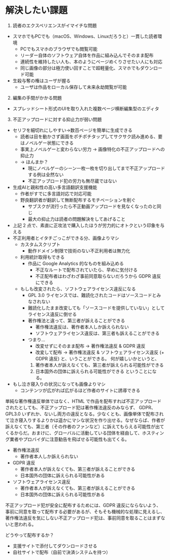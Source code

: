 # 解決したい課題

1. 読者のエクスペリエンスがイマイチな問題
  - スマホでもPCでも（macOS、Windows、Linuxだろうと）一貫した読者環境
    - PCでもスマホのブラウザでも閲覧可能
    - リーダー自体のソフトウェア自体を作品に組み込んでそのまま配布
    - 連続性を維持したい人も、本のようにページめくりさせたい人にも対応
    - 同じ画像の部分は極力使い回すことで超軽量化、スマホでもダウンロード可能
  - 生殺与奪の権はユーザが握る
    - ユーザは作品をローカル保存して未来永劫閲覧が可能

2. 編集の手間がかかる問題
  - スプレッドシート形式のUIを取り入れた複数ページ横断編集型のエディタ

3. 不正アップロードに対する抑止力が弱い問題
  - セリフを細切れにしやすい→数百ページを簡単に生成できる
    - 読者は目を動かさず画面をポチポチタップしてサクサク読み進める、要はノベルゲー状態にできる
    - 事実上ノベルゲーと変わらない労力 → 画像特化の不正アップロードへの抑止力
    - → ほんまか？
      - 現にノベルゲーのシーン一枚一枚を切り出してまで不正アップロードする例は全然ない
      - 不正アップロード犯の労力も無尽蔵ではない
  - 生成AIと親和性の高い多言語翻訳支援機能
    - 作者がすでに多言語対応で対応可能
    - 野良翻訳者が翻訳して無断配布するモチベーションを削ぐ
      - サブスクが流行ったら不正動画アップロードを見なくなったのと同じ
      - 最大の抑止力は読者の問題解決をしてあげること
  - 上記 2 点で、素直に正攻法で購入したほうが労力的にオトクという印象を与える
  - 不正利用者とイタチごっこができる分、画像よりマシ
    - カスタムスクリプト
      - 動作ドメイン制限で技術のない不正利用者は無力化
    - 利用統計取得もできる
      - 作品に Google Analytics 的なものを組み込める
        - 不正なルートで配布されていたら、早めに気付ける
        - 不正配布者はわざわざ事前同意取らないだろうから GDPR 違反にできる
    - もしも改変されたら、ソフトウェアライセンス違反になる
      - GPL 3.0 ライセンスでは、難読化されたコードはソースコードとみなされない
      - 難読化したまま改変しても「ソースコードを提供していない」としてライセンス違反に倒せる
      - 著作権法と違って、第三者が訴えることができる
        - 著作権法違反は、著作者本人しか訴えられない
        - ソフトウェアライセンス違反は、第三者も訴えることができる
      - つまり...
        - 改変せずにそのまま配布 → 著作権法違反 & GDPR 違反
        - 改変して配布           → 著作権法違反 & ソフトウェアライセンス違反 (+ GDPR 違反)
        と、いうことができる。
        何が嬉しいかというと、
        1. 著作者本人が訴えなくても、第三者が訴えられる可能性ができる
        2. 日本国外の団体に訴えられる可能性ができる
        ということになる。
  - もし泣き寝入りの状況になっても画像よりマシ
    - コンテンツが広がれば広がるほど作者のサイトに誘導できる

単純な著作権違反単体ではなく、HTML で作品を配布すれば不正アップロードされたとしても、不正アップロード犯は著作権法違反のみならず、 GDPR、GPL3.0 いずれか、ないし両方の違反となる。少なくとも、画像単体で配布されて泣き寝入りするよりかは遥かにマシな状況を作り出せる。なぜならば、作者が訴えなくても、第三者（その作者のファンなど）に訴えてもらえる可能性が出てくるからだ。おまけに、グローバルに活動している団体を経由して、ホスティング業者やプロバイダに注意勧告を飛ばせる可能性も出てくる。

  - 著作権法違反
    - 著作者本人しか訴えられない
  - GDPR 違反
    - 著作者本人が訴えなくても、第三者が訴えることができる
    - 日本国外の団体に訴えられる可能性がある
  - ソフトウェアライセンス違反
    - 著作者本人が訴えなくても、第三者が訴えることができる
    - 日本国外の団体に訴えられる可能性がある

不正アップロード犯が安全に配布するためには、GDPR 違反にならないよう、事前に同意を取って配布する必要があるが、そもそも機械的な処理に見えるし、著作権法違反を気にしない不正アップロード犯は、事前同意を取ることはまずないと思われる。

どうやって配布するか？
  - 支援サイトで添付してダウンロードさせる
  - 自社サイトで配布（自前で決済システムを持つ）


